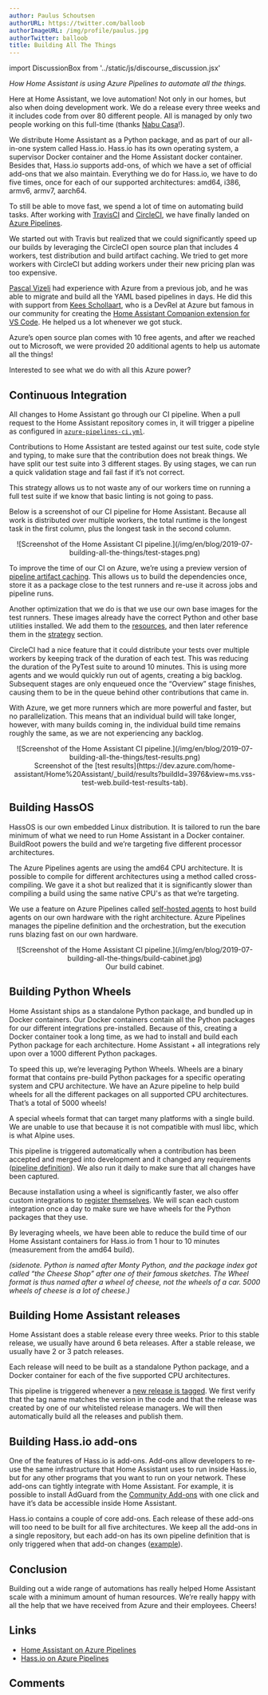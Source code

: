 ```yaml
---
author: Paulus Schoutsen
authorURL: https://twitter.com/balloob
authorImageURL: /img/profile/paulus.jpg
authorTwitter: balloob
title: Building All The Things
---
```


import DiscussionBox from '../static/js/discourse_discussion.jsx'

_How Home Assistant is using Azure Pipelines to automate all the things._

Here at Home Assistant, we love automation! Not only in our homes, but also when doing development work. We do a release every three weeks and it includes code from over 80 different people. All is managed by only two people working on this full-time (thanks [Nabu Casa](https://www.nabucasa.com)!).

We distribute Home Assistant as a Python package, and as part of our all-in-one system called Hass.io. Hass.io has its own operating system, a supervisor Docker container and the Home Assistant docker container. Besides that, Hass.io supports add-ons, of which we have a set of official add-ons that we also maintain. Everything we do for Hass.io, we have to do five times, once for each of our supported architectures: amd64, i386, armv6, armv7, aarch64.

To still be able to move fast, we spend a lot of time on automating build tasks. After working with [TravisCI](https://travis-ci.org/) and [CircleCI](https://circleci.com/), we have finally landed on [Azure Pipelines](https://azure.microsoft.com/en-us/services/devops/pipelines/).

We started out with Travis but realized that we could significantly speed up our builds by leveraging the CircleCI open source plan that includes 4 workers, test distribution and build artifact caching. We tried to get more workers with CircleCI but adding workers under their new pricing plan was too expensive.

[Pascal Vizeli](https://www.github.com/pvizeli) had experience with Azure from a previous job, and he was able to migrate and build all the YAML based pipelines in days. He did this with support from [Kees Schollaart](https://twitter.com/keesschollaart), who is a DevRel at Azure but famous in our community for creating the [Home Assistant Companion extension for VS Code](https://marketplace.visualstudio.com/items?itemName=keesschollaart.vscode-home-assistant). He helped us a lot whenever we got stuck.

Azure’s open source plan comes with 10 free agents, and after we reached out to Microsoft, we were provided 20 additional agents to help us automate all the things!

Interested to see what we do with all this Azure power?

<!--truncate-->

## Continuous Integration

All changes to Home Assistant go through our CI pipeline. When a pull request to the Home Assistant repository comes in, it will trigger a pipeline as configured in [`azure-pipelines-ci.yml`](https://github.com/home-assistant/home-assistant/blob/dev/azure-pipelines-ci.yml).

Contributions to Home Assistant are tested against our test suite, code style and typing, to make sure that the contribution does not break things. We have split our test suite into 3 different stages. By using stages, we can run a quick validation stage and fail fast if it’s not correct.

This strategy allows us to not waste any of our workers time on running a full test suite if we know that basic linting is not going to pass.

Below is a screenshot of our CI pipeline for Home Assistant. Because all work is distributed over multiple workers, the total runtime is the longest task in the first column, plus the longest task in the second column.

<center>
![Screenshot of the Home Assistant CI pipeline.](/img/en/blog/2019-07-building-all-the-things/test-stages.png)</center>

To improve the time of our CI on Azure, we’re using a preview version of [pipeline artifact caching](https://marketplace.visualstudio.com/items?itemName=1ESLighthouseEng.PipelineArtifactCaching). This allows us to build the dependencies once, store it as a package close to the test runners and re-use it across jobs and pipeline runs.

Another optimization that we do is that we use our own base images for the test runners. These images already have the correct Python and other base utilities installed. We add them to the [resources](https://github.com/home-assistant/home-assistant/blob/de3d28d9d5bd5dd69cf9f84d021d683da2c322d6/azure-pipelines-ci.yml#L12-L18), and then later reference them in the [strategy](https://github.com/home-assistant/home-assistant/blob/de3d28d9d5bd5dd69cf9f84d021d683da2c322d6/azure-pipelines-ci.yml#L72-L80) section.

CircleCI had a nice feature that it could distribute your tests over multiple workers by keeping track of the duration of each test. This was reducing the duration of the PyTest suite to around 10 minutes. This is using more agents and we would quickly run out of agents, creating a big backlog. Subsequent stages are only enqueued once the “Overview” stage finishes, causing them to be in the queue behind other contributions that came in.

With Azure, we get more runners which are more powerful and faster, but no parallelization. This means that an individual build will take longer, however, with many builds coming in, the individual build time remains roughly the same, as we are not experiencing any backlog.

<center>
![Screenshot of the Home Assistant CI pipeline.](/img/en/blog/2019-07-building-all-the-things/test-results.png)<br />
Screenshot of the [test results](https://dev.azure.com/home-assistant/Home%20Assistant/_build/results?buildId=3976&view=ms.vss-test-web.build-test-results-tab).
</center>

## Building HassOS

HassOS is our own embedded Linux distribution. It is tailored to run the bare minimum of what we need to run Home Assistant in a Docker container. BuildRoot powers the build and we’re targeting five different processor architectures.

The Azure Pipelines agents are using the amd64 CPU architecture. It is possible to compile for different architectures using a method called cross-compiling. We gave it a shot but realized that it is significantly slower than compiling a build using the same native CPU's as that we’re targeting.

We use a feature on Azure Pipelines called [self-hosted agents](https://docs.microsoft.com/en-us/azure/devops/pipelines/agents/agents?view=azure-devops#install) to host build agents on our own hardware with the right architecture. Azure Pipelines manages the pipeline definition and the orchestration, but the execution runs blazing fast on our own hardware.

<center>
![Screenshot of the Home Assistant CI pipeline.](/img/en/blog/2019-07-building-all-the-things/build-cabinet.jpg)<br />
Our build cabinet.
</center>

## Building Python Wheels

Home Assistant ships as a standalone Python package, and bundled up in Docker containers. Our Docker containers contain all the Python packages for our different integrations pre-installed. Because of this, creating a Docker container took a long time, as we had to install and build each Python package for each architecture. Home Assistant + all integrations rely upon over a 1000 different Python packages.

To speed this up, we’re leveraging Python Wheels. Wheels are a binary format that contains pre-build Python packages for a specific operating system and CPU architecture. We have an Azure pipeline to help build wheels for all the different packages on all supported CPU architectures. That’s a total of 5000 wheels!

A special wheels format that can target many platforms with a single build. We are unable to use that because it is not compatible with musl libc, which is what Alpine uses.

This pipeline is triggered automatically when a contribution has been accepted and merged into development and it changed any requirements ([pipeline definition](https://github.com/home-assistant/home-assistant/blob/de3d28d9d5bd5dd69cf9f84d021d683da2c322d6/azure-pipelines-wheels.yml#L3-L10)). We also run it daily to make sure that all changes have been captured.

Because installation using a wheel is significantly faster, we also offer custom integrations to [register themselves](https://github.com/home-assistant/custom-components-wheels). We will scan each custom integration once a day to make sure we have wheels for the Python packages that they use.

By leveraging wheels, we have been able to reduce the build time of our Home Assistant containers for Hass.io from 1 hour to 10 minutes (measurement from the amd64 build).

_(sidenote. Python is named after Monty Python, and the package index got called “the Cheese Shop” after one of their famous sketches. The Wheel format is thus named after a wheel of cheese, not the wheels of a car. 5000 wheels of cheese is a lot of cheese.)_

## Building Home Assistant releases

Home Assistant does a stable release every three weeks. Prior to this stable release, we usually have around 6 beta releases. After a stable release, we usually have 2 or 3 patch releases.

Each release will need to be built as a standalone Python package, and a Docker container for each of the five supported CPU architectures.

This pipeline is triggered whenever a [new release is tagged](https://github.com/home-assistant/home-assistant/blob/dev/azure-pipelines-release.yml#L3-L7). We first verify that the tag name matches the version in the code and that the release was created by one of our whitelisted release managers. We will then automatically build all the releases and publish them.

## Building Hass.io add-ons

One of the features of Hass.io is add-ons. Add-ons allow developers to re-use the same infrastructure that Home Assistant uses to run inside Hass.io, but for any other programs that you want to run on your network. These add-ons can tightly integrate with Home Assistant. For example, it is possible to install AdGuard from the [Community Add-ons](https://github.com/hassio-addons/repository) with one click and have it’s data be accessible inside Home Assistant.

Hass.io contains a couple of core add-ons. Each release of these add-ons will too need to be built for all five architectures. We keep all the add-ons in a single repository, but each add-on has its own pipeline definition that is only triggered when that add-on changes ([example](https://github.com/home-assistant/hassio-addons/blob/master/mosquitto/azure-pipelines.yml)).

## Conclusion

Building out a wide range of automations has really helped Home Assistant scale with a minimum amount of human resources. We’re really happy with all the help that we have received from Azure and their employees. Cheers!

## Links

- [Home Assistant on Azure Pipelines](https://dev.azure.com/home-assistant/Home%20Assistant/_build)
- [Hass.io on Azure Pipelines](https://dev.azure.com/home-assistant/Hass.io/_build)

## Comments

<div id='discourse-comments'></div>

<DiscussionBox discourseUrl="https://community.home-assistant.io/"
      discourseEmbedUrl="https://developers.home-assistant.io/blog/2019/07/19/building-all-the-things.html" />
